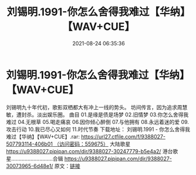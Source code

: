 ﻿---
title: 刘锡明.1991-你怎么舍得我难过【华纳】【WAV+CUE】
date: 2021-08-24 06:35:36
categories: WAV车载音乐、镜像
tags: 华语中文
---
# 刘锡明.1991-你怎么舍得我难过【华纳】【WAV+CUE】

刘锡明九十年代初，歌影双栖都大有冲上一线的势头。
坊间传言，因为追求周慧敏，遭封杀。淡出娱乐圈。
曲目
01.是缘是债是场梦
02.旧情梦
03.你怎么舍得我难过
04.无根草
05.喝走痛哀
06.因你倾心醉倒
07.与他拥有
08.永远着迷的爱
09.攻击行动
10.我已尽心又如何
11.时代节奏
下载地址：
刘锡明.1991 - 你怎么舍得我难过【华纳】【WAV+CUE】.rar: https://url27.ctfile.com/f/9388027-507793114-406b01 （访问密码：559675）
大陆歌星
https://u9388027.pipipan.com/dir/9388027-30247779-b5e4a2/
港台歌星............................合辑
https://u9388027.pipipan.com/dir/9388027-30073965-6d48e1/
原文：[链接](https://blog.sina.com.cn/s/blog_1647c7e7601030tj8.html)